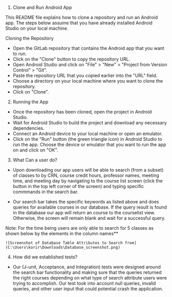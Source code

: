 1) Clone and Run Android App

This README file explains how to clone a repository and run an Android app. The steps below assume that you have already installed Android Studio on your local machine.

Cloning the Repository

* Open the GitLab repository that contains the Android app that you want to run.
* Click on the "Clone" button to copy the repository URL.
* Open Android Studio and click on "File" > "New" > "Project from Version Control" > "Git".
* Paste the repository URL that you copied earlier into the "URL" field.
* Choose a directory on your local machine where you want to clone the repository.
* Click on "Clone".

2) Running the App

* Once the repository has been cloned, open the project in Android Studio.
* Wait for Android Studio to build the project and download any necessary dependencies.
* Connect an Android device to your local machine or open an emulator.
* Click on the "Run" button (the green triangle icon) in Android Studio to run the app.
Choose the device or emulator that you want to run the app on and click on "OK".

3) What Can a user do? 

* Upon downloading our app users will be able to search (from a subset) of classes to by CRN, course credit hours, professor names, meeting time, and meeting day by navigating to the course list screen (click the button in the top left corner of the screen) and typing specific commmands in the search bar. 

* Our search bar takes the specific keywords as listed above and does queries for available courses in our database. If the query result is found in the database our app will return an course to the courselist view. Otherwise, the screen will remain blank and wait for a successful query.      

Note: For the time being users are only able to search for 5 classes as shown below by the elements in the column names**


`![Screenshot of Database Table Attributes to Search from](C:\Users\korir\Downloads\Database_screenshot.png)`










4) How did we established tests?

* Our (J-unit, Acceptance, and Integration) tests were designed around the search bar functionality and making sure that the queries returned the right courses depending on what type of search attribute users were trying to accomplish. Our test took into account null queries, invalid queries, and other user input that could potential crash the application. 






